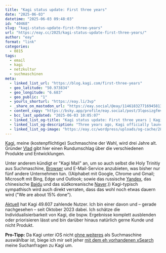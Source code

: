 ```yaml
---
title: "Kagi status update: First three years"
date: "2025-06-03"
datetime: "2025-06-03 09:48:03"
id: "40468"
slug: "kagi-status-update-first-three-years"
url: "https://eay.cc/2025/kagi-status-update-first-three-years/"
author: "eay"
format: "link"
categories:
  - 0815
tags:
  - email
  - kagi
  - netzkultur
  - suchmaschinen
meta:
  - linked_list_url: "https://blog.kagi.com/first-three-years"
  - geo_latitude: "50.973834"
  - geo_longitude: "6.683"
  - geo_public: "1"
  - yourls_shorturl: "https://eay.li/3vp"
  - _share_on_mastodon_url: "https://eay.social/@eay/114618327716945813"
  - content_copy: "https://bsky.app/profile/eay.social/post/3lqosizgfmv2z"
  - bcc_last_updated: "2025-06-03 10:05:07"
  - linked_list_og-title: "Kagi status update: First three years | Kagi Blog"
  - linked_list_og-description: "Three years ago, Kagi officially launched with a splash on popular technology forum Hacker News (to which we are eternally grateful for helping put Kagi on the map)."
  - linked_list_og-image: "https://eay.cc/wordpress/uploads/og-cache/282b022d5691f2969a6d157c9f9110e4_upload.webp"
---
```


[Kagi](https://kagi.com/), meine (kostenpflichtige) Suchmaschine der Wahl, wird drei Jahre alt. Gründer [Vlad](https://vladimir.prelovac.com/) gibt hier einen Rundumschlag über die verschiedenen Produkte und Entwicklungen.

Unter anderem kündigt er "Kagi Mail" an, um so auch selbst die Holy Trinitiy aus Suchmaschine, [Browser](https://kagi.com/orion/) und E-Mail-Service anzubieten, was bisher nur fünf andere Unternehmen tun. ((Alphabet mit Google, Chrome und Gmail; Microsoft mit Bing, Edge und Outlook; sowie das russische [Yandex](https://de.wikipedia.org/wiki/Yandex), das chinesische [Baidu](https://de.wikipedia.org/wiki/Baidu) und das südkoreanische [Naver](https://en.wikipedia.org/wiki/Naver_Corporation).)) Kagi-typisch sympathisch wird auch direkt verraten, dass das wohl noch etwas dauern wird ("We are about 15% done").

[Aktuell](https://kagi.com/stats) hat Kagi 49.607 zahlende Nutzer. Ich bin einer davon und – gerade nachgesehen – seit Oktober 2023 dabei. Ich schätze die Individualisierbarkeit von Kagi, die bspw. Ergebnisse komplett ausblenden oder priorisieren lässt und bin darüber hinaus natürlich gerne Kunde und nicht Produkt.

**Pro-Tipp:** Da Kagi unter iOS nicht [ohne weiteres](https://help.kagi.com/kagi/getting-started/setting-default/safari-iphone-ipad.html) als Suchmaschine auswählbar ist, biege ich mir seit jeher [mit dem eh vorhandenen xSearch](https://eay.cc/2021/xsearch-extension-fuer-eigene-suchmaschinen-in-ios-15/) meine Suchanfragen zu Kagi um.
